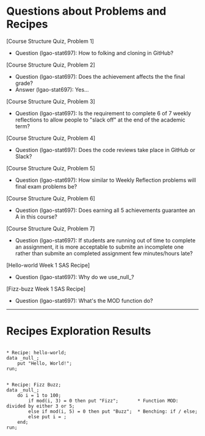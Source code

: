 
# Questions about Problems and Recipes


[Course Structure Quiz, Problem 1]
* Question (lgao-stat697): How to folking and cloning in GitHub?



[Course Structure Quiz, Problem 2]
* Question (lgao-stat697): Does the achievement affects the the final grade?
* Answer (lgao-stat697): Yes...



[Course Structure Quiz, Problem 3]
* Question (lgao-stat697): Is the requirement to complete 6 of 7 weekly reflections to allow people to "slack off" at the end of the academic term?



[Course Structure Quiz, Problem 4]
* Question (lgao-stat697): Does the code reviews take place in GitHub or Slack?



[Course Structure Quiz, Problem 5]
* Question (lgao-stat697): How similar to Weekly Reflection problems will final exam problems be? 



[Course Structure Quiz, Problem 6]
* Question (lgao-stat697): Does earning all 5 achievements guarantee an A in this course? 



[Course Structure Quiz, Problem 7]
* Question (lgao-stat697): If students are running out of time to complete an assignment, it is more acceptable to submite an incomplete one rather than submite an completed assignment few minutes/hours late? 


[Hello-world Week 1 SAS Recipe]
* Question (lgao-stat697): Why do we use_null_?


[Fizz-buzz Week 1 SAS Recipe]
* Question (lgao-stat697): What's the MOD function do?

***



# Recipes Exploration Results



```

* Recipe: hello-world;
data _null_;
	put "Hello, World!";
run;


* Recipe: Fizz Buzz;
data _null_;
	do i = 1 to 100;
		if mod(i, 3) = 0 then put "Fizz";       * Function MOD: divided by either 3 or 5;
		else if mod(i, 5) = 0 then put "Buzz";  * Benching: if / else;
		else put i = ;
	end;
run;



```
